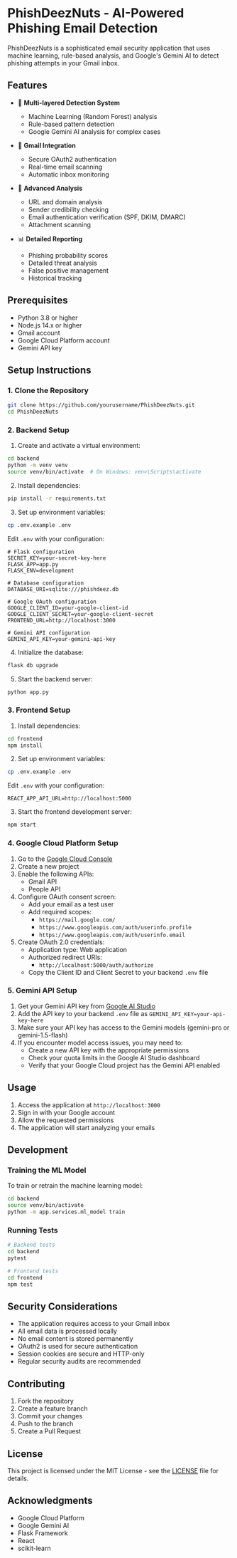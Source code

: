 # PhishDeezNuts - AI-Powered Phishing Email Detection

PhishDeezNuts is a sophisticated email security application that uses machine learning, rule-based analysis, and Google's Gemini AI to detect phishing attempts in your Gmail inbox.

## Features

- 🤖 **Multi-layered Detection System**
  - Machine Learning (Random Forest) analysis
  - Rule-based pattern detection
  - Google Gemini AI analysis for complex cases

- 📧 **Gmail Integration**
  - Secure OAuth2 authentication
  - Real-time email scanning
  - Automatic inbox monitoring

- 🎯 **Advanced Analysis**
  - URL and domain analysis
  - Sender credibility checking
  - Email authentication verification (SPF, DKIM, DMARC)
  - Attachment scanning

- 📊 **Detailed Reporting**
  - Phishing probability scores
  - Detailed threat analysis
  - False positive management
  - Historical tracking

## Prerequisites

- Python 3.8 or higher
- Node.js 14.x or higher
- Gmail account
- Google Cloud Platform account
- Gemini API key

## Setup Instructions

### 1. Clone the Repository

```bash
git clone https://github.com/yourusername/PhishDeezNuts.git
cd PhishDeezNuts
```

### 2. Backend Setup

1. Create and activate a virtual environment:
```bash
cd backend
python -m venv venv
source venv/bin/activate  # On Windows: venv\Scripts\activate
```

2. Install dependencies:
```bash
pip install -r requirements.txt
```

3. Set up environment variables:
```bash
cp .env.example .env
```

Edit `.env` with your configuration:
```
# Flask configuration
SECRET_KEY=your-secret-key-here
FLASK_APP=app.py
FLASK_ENV=development

# Database configuration
DATABASE_URI=sqlite:///phishdeez.db

# Google OAuth configuration
GOOGLE_CLIENT_ID=your-google-client-id
GOOGLE_CLIENT_SECRET=your-google-client-secret
FRONTEND_URL=http://localhost:3000

# Gemini API configuration
GEMINI_API_KEY=your-gemini-api-key
```

4. Initialize the database:
```bash
flask db upgrade
```

5. Start the backend server:
```bash
python app.py
```

### 3. Frontend Setup

1. Install dependencies:
```bash
cd frontend
npm install
```

2. Set up environment variables:
```bash
cp .env.example .env
```

Edit `.env` with your configuration:
```
REACT_APP_API_URL=http://localhost:5000
```

3. Start the frontend development server:
```bash
npm start
```

### 4. Google Cloud Platform Setup

1. Go to the [Google Cloud Console](https://console.cloud.google.com)
2. Create a new project
3. Enable the following APIs:
   - Gmail API
   - People API
4. Configure OAuth consent screen:
   - Add your email as a test user
   - Add required scopes:
     - `https://mail.google.com/`
     - `https://www.googleapis.com/auth/userinfo.profile`
     - `https://www.googleapis.com/auth/userinfo.email`
5. Create OAuth 2.0 credentials:
   - Application type: Web application
   - Authorized redirect URIs:
     - `http://localhost:5000/auth/authorize`
   - Copy the Client ID and Client Secret to your backend `.env` file

### 5. Gemini API Setup

1. Get your Gemini API key from [Google AI Studio](https://makersuite.google.com/app/apikey)
2. Add the API key to your backend `.env` file as `GEMINI_API_KEY=your-api-key-here`
3. Make sure your API key has access to the Gemini models (gemini-pro or gemini-1.5-flash)
4. If you encounter model access issues, you may need to:
   - Create a new API key with the appropriate permissions
   - Check your quota limits in the Google AI Studio dashboard
   - Verify that your Google Cloud project has the Gemini API enabled

## Usage

1. Access the application at `http://localhost:3000`
2. Sign in with your Google account
3. Allow the requested permissions
4. The application will start analyzing your emails

## Development

### Training the ML Model

To train or retrain the machine learning model:

```bash
cd backend
source venv/bin/activate
python -m app.services.ml_model train
```

### Running Tests

```bash
# Backend tests
cd backend
pytest

# Frontend tests
cd frontend
npm test
```

## Security Considerations

- The application requires access to your Gmail inbox
- All email data is processed locally
- No email content is stored permanently
- OAuth2 is used for secure authentication
- Session cookies are secure and HTTP-only
- Regular security audits are recommended

## Contributing

1. Fork the repository
2. Create a feature branch
3. Commit your changes
4. Push to the branch
5. Create a Pull Request

## License

This project is licensed under the MIT License - see the [LICENSE](LICENSE) file for details.

## Acknowledgments

- Google Cloud Platform
- Google Gemini AI
- Flask Framework
- React
- scikit-learn 